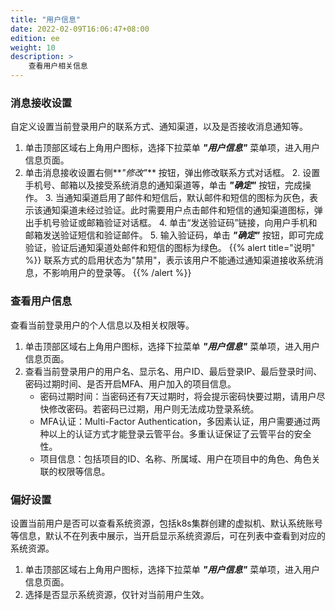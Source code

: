 ```yaml
---
title: "用户信息"
date: 2022-02-09T16:06:47+08:00
edition: ee
weight: 10
description: >
    查看用户相关信息
---
```


### 消息接收设置

自定义设置当前登录用户的联系方式、通知渠道，以及是否接收消息通知等。

1. 单击顶部区域右上角用户图标，选择下拉菜单 **_"用户信息"_** 菜单项，进入用户信息页面。
2. 单击消息接收设置右侧**_"修改"_** 按钮，弹出修改联系方式对话框。
   2. 设置手机号、邮箱以及接受系统消息的通知渠道等，单击 **_"确定"_** 按钮，完成操作。
   3. 当通知渠道启用了邮件和短信后，默认邮件和短信的图标为灰色，表示该通知渠道未经过验证。此时需要用户点击邮件和短信的通知渠道图标，弹出手机号验证或邮箱验证对话框。
   4. 单击“发送验证码”链接，向用户手机和邮箱发送验证短信和验证邮件。
   5. 输入验证码，单击 **_"确定"_** 按钮，即可完成验证，验证后通知渠道处邮件和短信的图标为绿色。
{{% alert title="说明" %}}
联系方式的启用状态为"禁用"，表示该用户不能通过通知渠道接收系统消息，不影响用户的登录等。
{{% /alert %}}

### 查看用户信息

查看当前登录用户的个人信息以及相关权限等。

1. 单击顶部区域右上角用户图标，选择下拉菜单 **_"用户信息"_** 菜单项，进入用户信息页面。
2. 查看当前登录用户的用户名、显示名、用户ID、最后登录IP、最后登录时间、密码过期时间、是否开启MFA、用户加入的项目信息。
   - 密码过期时间：当密码还有7天过期时，将会提示密码快要过期，请用户尽快修改密码。若密码已过期，用户则无法成功登录系统。 
   - MFA认证：Multi-Factor Authentication，多因素认证，用户需要通过两种以上的认证方式才能登录云管平台。多重认证保证了云管平台的安全性。
   - 项目信息：包括项目的ID、名称、所属域、用户在项目中的角色、角色关联的权限等信息。

### 偏好设置

设置当前用户是否可以查看系统资源，包括k8s集群创建的虚拟机、默认系统账号等信息，默认不在列表中展示，当开启显示系统资源后，可在列表中查看到对应的系统资源。

1. 单击顶部区域右上角用户图标，选择下拉菜单 **_"用户信息"_** 菜单项，进入用户信息页面。
2. 选择是否显示系统资源，仅针对当前用户生效。

